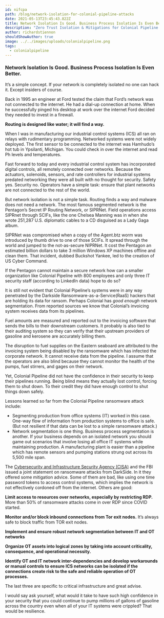 ```yaml
---
id: nifcpa
path: /blog/network-isolation-for-colonial-pipeline-attacks
date: 2021-05-13T23:45:43.822Z
title: Network Isolation Is Good. Business Process Isolation Is Even Better.
description: "Zero Trust Isolation & Mitigations for Colonial Pipeline Ransomware Attacks "
author: richardstiennon
shouldShowAuthor: true
image: ../../images/uploads/colonialpipeline.png
tags:
  - colonialpipeline
---
```

### Network Isolation Is Good. Business Process Isolation Is Even Better.

It’s a simple concept. If your network is completely isolated no one can hack it. Except insiders of course. 

Back in 1995 an engineer at Ford tested the claim that Ford’s network was not connected to the internet. He had a dial-up connection at home. When he successfully pinged his desktop at work over the internet Ford decided they needed to invest in a firewall. 

**Routing is designed like water; it will find a way.**  

When I was in manufacturing our industrial control systems (ICS) all ran on relays with rudimentary programming. Networked systems were not widely deployed. The first sensor to be connected to the internet was Hamhudo’s hot tub in Ypsilanti, Michigan. You could check in over the internet and read Ph levels and temperatures. 

Fast forward to today and every industrial control system has incorporated digital controls, all remotely connected over networks. Because the actuators, solenoids, sensors, and rate controllers for industrial systems predated networking they were all built with no thought for security.  Safety yes. Security no. Operators have a simple task: ensure that plant networks are not connected to the rest of the world. 

But network isolation is not a simple task. Routing finds a way and malware does not need a network. The most famous segmented network is the Pentagon’s Secret IP Routing Network, or SIPRNet. Field operations access SIPRnet through SCIFs, like the one Chelsea Manning was in when she wrote 251,287 U.S. diplomatic cables to a CD disguised as a Lady Gaga album. 


SIPRNet was compromised when a copy of the Agent.btz worm was introduced by thumb drive to one of those SCIFs. It spread through the world and jumped to the not-as-secure NIPRNet. It cost the Pentagon an estimated billion dollars to take 3 million Windows XP machines offline and clean them.  That incident, dubbed Buckshot Yankee, led to the creation of US Cyber Command. 

If the Pentagon cannot maintain a secure network how can a smaller organization like Colonial Pipeline with 800 employees and only three IT security staff (according to LinkedIn data) hope to do so? 

It is still not evident that Colonial Pipeline’s systems were in any way penetrated by the Darkside Ransomware-as-a-Service(RaaS) hackers that are holding its data for ransom. Perhaps Colonial has *good enough* network segmentation. From reported sources we know that Colonial’s invoicing system receives data from its pipelines.

Fuel amounts are measured and reported out to the invoicing software that sends the bills to their downstream customers. It probably is also tied to their auditing system so they can verify that their upstream providers of gasoline and kerosene are accurately billing them. 

The disruption to fuel supplies on the Eastern seaboard are attributed to the invoicing system being disabled by the ransomware which has infected the corporate network. It cannot receive data from the pipeline. I assume that the operators are also blind because they cannot monitor the health of the pumps, fuel stirrers, and gages on their network. 

Yet, Colonial Pipeline did not have the confidence in their security to keep their pipelines running. Being blind means they actually lost control, forcing them to shut down. To their credit they did have enough control to shut things down safely. 

Lessons learned so far from the Colonial Pipeline ransomware attack include: 

* Segmenting production from office systems (IT) worked in this case. One-way flow of information from production systems to office is safe. (But not resilient if that data can be lost to a simple ransomware attack.)
* Network segmentation is one thing. Business process segmentation is another. If your business depends on an isolated network you should game out scenarios that involve losing all office IT systems while maintaining production. A manufacturing plant is easier than a pipeline which has remote sensors and pumping stations strung out across its 5,500 mile span. 

The [Cybersecurity and Infrastructure Security Agency (CISA)](https://us-cert.cisa.gov/) and the FBI issued a joint statement on ransomware attacks from DarkSide. In it they offered some mitigation advice. Some of them are bad, like using one time password tokens to access control systems, which implies the network is not effectively cordoned off from the internet. Others are good:

**Limit access to resources over networks, especially by restricting RDP.** More than 50% of ransomware attacks come in over RDP since COVID started. 

**Monitor and/or block inbound connections from Tor exit nodes.** It’s always safe to block traffic from TOR exit nodes.

**Implement and ensure robust network segmentation between IT and OT networks** 

**Organize OT assets into logical zones by taking into account criticality, consequence, and operational necessity.** 

**Identify OT and IT network inter-dependencies and develop workarounds or manual controls to ensure ICS networks can be isolated if the connections create risk to the safe and reliable operation of OT processes.** 

The last three are specific to critical infrastructure and great advise.

I would say ask yourself, what would it take to have such high confidence in your security that you could continue to pump millions of gallons of gasoline across the country even when all of your IT systems were crippled?   That would be resilience.